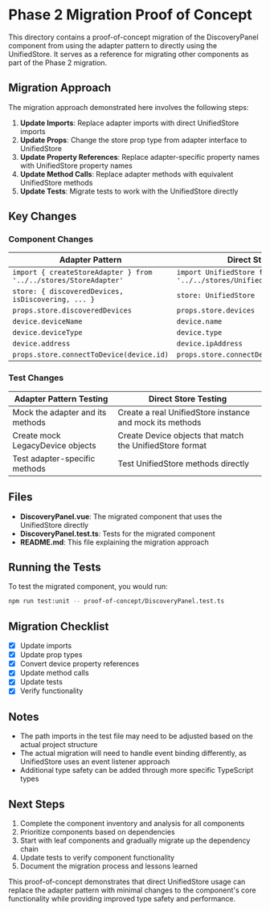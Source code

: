 # Phase 2 Migration Proof of Concept

This directory contains a proof-of-concept migration of the DiscoveryPanel component from using the adapter pattern to directly using the UnifiedStore. It serves as a reference for migrating other components as part of the Phase 2 migration.

## Migration Approach

The migration approach demonstrated here involves the following steps:

1. **Update Imports**: Replace adapter imports with direct UnifiedStore imports
2. **Update Props**: Change the store prop type from adapter interface to UnifiedStore
3. **Update Property References**: Replace adapter-specific property names with UnifiedStore property names
4. **Update Method Calls**: Replace adapter methods with equivalent UnifiedStore methods
5. **Update Tests**: Migrate tests to work with the UnifiedStore directly

## Key Changes

### Component Changes

| Adapter Pattern                                                  | Direct Store                                           |
| ---------------------------------------------------------------- | ------------------------------------------------------ |
| `import { createStoreAdapter } from '../../stores/StoreAdapter'` | `import UnifiedStore from '../../stores/UnifiedStore'` |
| `store: { discoveredDevices, isDiscovering, ... }`               | `store: UnifiedStore`                                  |
| `props.store.discoveredDevices`                                  | `props.store.devices`                                  |
| `device.deviceName`                                              | `device.name`                                          |
| `device.deviceType`                                              | `device.type`                                          |
| `device.address`                                                 | `device.ipAddress`                                     |
| `props.store.connectToDevice(device.id)`                         | `props.store.connectDevice(device.id)`                 |

### Test Changes

| Adapter Pattern Testing          | Direct Store Testing                                     |
| -------------------------------- | -------------------------------------------------------- |
| Mock the adapter and its methods | Create a real UnifiedStore instance and mock its methods |
| Create mock LegacyDevice objects | Create Device objects that match the UnifiedStore format |
| Test adapter-specific methods    | Test UnifiedStore methods directly                       |

## Files

- **DiscoveryPanel.vue**: The migrated component that uses the UnifiedStore directly
- **DiscoveryPanel.test.ts**: Tests for the migrated component
- **README.md**: This file explaining the migration approach

## Running the Tests

To test the migrated component, you would run:

```bash
npm run test:unit -- proof-of-concept/DiscoveryPanel.test.ts
```

## Migration Checklist

- [x] Update imports
- [x] Update prop types
- [x] Convert device property references
- [x] Update method calls
- [x] Update tests
- [x] Verify functionality

## Notes

- The path imports in the test file may need to be adjusted based on the actual project structure
- The actual migration will need to handle event binding differently, as UnifiedStore uses an event listener approach
- Additional type safety can be added through more specific TypeScript types

## Next Steps

1. Complete the component inventory and analysis for all components
2. Prioritize components based on dependencies
3. Start with leaf components and gradually migrate up the dependency chain
4. Update tests to verify component functionality
5. Document the migration process and lessons learned

This proof-of-concept demonstrates that direct UnifiedStore usage can replace the adapter pattern with minimal changes to the component's core functionality while providing improved type safety and performance.
